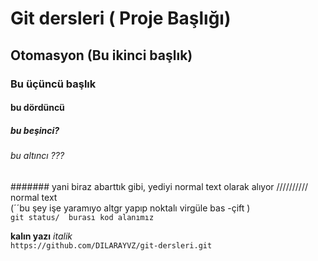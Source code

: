 # Git dersleri ( Proje Başlığı)
## Otomasyon (Bu ikinci başlık)
### Bu üçüncü başlık
#### bu dördüncü
##### bu beşinci?
###### bu altıncı ??? 
####### yani biraz abarttık gibi, yediyi normal text olarak alıyor //////////
normal text
<br/>
(´´bu şey işe yaramıyo altgr yapıp noktalı virgüle bas -çift )
<br/>
`git status/  burası kod alanımız`
<br/>

**kalın yazı** 
*italik*
<br/>
`https://github.com/DILARAYVZ/git-dersleri.git`
